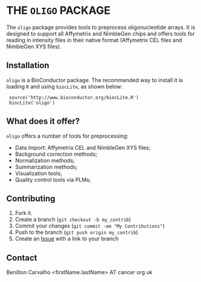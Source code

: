 THE `OLIGO` PACKAGE
===================

The `oligo` package provides tools to preprocess oligonucleotide
arrays. It is designed to support all Affymetrix and NimbleGen chips and
offers tools for reading in intensity files in their native format
(Affymetrix CEL files and NimbleGen XYS files).

Installation
------------

`oligo` is a BioConductor package. The recommended way to install it is
loading `R` and using `biocLite`, as shown below:

     source('http://www.bioconductor.org/biocLite.R')
     biocLite('oligo')

What does it offer?
-------------------

`oligo` offers a number of tools for preprocessing:

* Data Import: Affymetrix CEL and NimbleGen XYS files;
* Background correction methods;
* Normalization methods;
* Summarization methods;
* Visualization tools;
* Quality control tools via PLMs;

Contributing
------------

1. Fork it.
2. Create a branch (`git checkout -b my_contrib`)
3. Commit your changes (`git commit -am "My Contributions"`)
4. Push to the branch (`git push origin my_contrib`)
5. Create an [Issue][1] with a link to your branch


Contact
-------

Benilton Carvalho
<firstName.lastName> AT cancer <dot> org <dot> uk

[1]: http://github.com/benilton/oligo/issues

